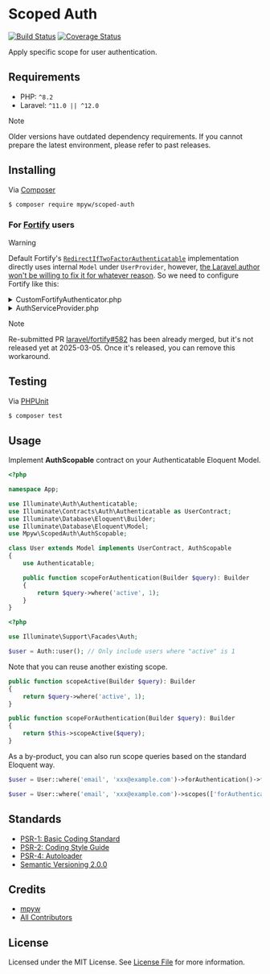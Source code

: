 # Scoped Auth

[![Build Status](https://github.com/mpyw/scoped-auth/actions/workflows/ci.yml/badge.svg?branch=master)](https://github.com/mpyw/scoped-auth/actions)
[![Coverage Status](https://coveralls.io/repos/github/mpyw/scoped-auth/badge.svg?branch=master)](https://coveralls.io/github/mpyw/scoped-auth?branch=master)

Apply specific scope for user authentication.

## Requirements

- PHP: `^8.2`
- Laravel: `^11.0 || ^12.0`

> [!NOTE]
> Older versions have outdated dependency requirements. If you cannot prepare the latest environment, please refer to past releases.

## Installing

Via [Composer](https://getcomposer.org/)

```bash
$ composer require mpyw/scoped-auth
```

### For [Fortify](https://github.com/laravel/fortify) users

> [!WARNING]
> Default Fortify's [`RedirectIfTwoFactorAuthenticatable`](https://github.com/laravel/fortify/blob/7da6504f5f8a5fe6854dedaffc81ac497194ba56/src/Actions/RedirectIfTwoFactorAuthenticatable.php#L89-L91) implementation directly uses internal `Model` under `UserProvider`, however, [the Laravel author won't be willing to fix it for whatever reason](https://github.com/laravel/fortify/pull/393). So we need to configure Fortify like this:

<details>
<summary>CustomFortifyAuthenticator.php</summary>

```php
<?php

namespace App\Auth;

use Illuminate\Http\Request;
use Illuminate\Contracts\Auth\Authenticatable;
use Illuminate\Contracts\Auth\StatefulGuard;
use Illuminate\Contracts\Auth\UserProvider;
use Laravel\Fortify\Fortify;

class CustomFortifyAuthenticator
{
    private const PASSWORD_NAME = 'password';

    private readonly UserProvider $provider;

    public function __construct(StatefulGuard $guard)
    {
        // Assert `StatefulGuard` has `getProvider()` which is not declared in the contract
        assert(method_exists($guard, 'getProvider'));
        $provider = $guard->getProvider();

        assert($provider instanceof UserProvider);
        $this->provider = $provider;
    }

    public function __invoke(Request $request): ?Authenticatable
    {
        $user = $this->provider->retrieveByCredentials([
            Fortify::username() => $request->input(Fortify::username()),
        ]);

        return $user && $this->provider->validateCredentials($user, [
            self::PASSWORD_NAME => $request->input(self::PASSWORD_NAME),
        ]) ? $user : null;
    }
}
```
</details>

<details>
<summary>AuthServiceProvider.php</summary>

```php
<?php

namespace App\Providers;

use App\Auth\CustomFortifyAuthenticator;
use Illuminate\Support\ServiceProvider;
use Laravel\Fortify\Fortify;

class AuthServiceProvider extends ServiceProvider
{
    public function boot(CustomFortifyAuthenticator $authenticator): void
    {
        Fortify::authenticateUsing($authenticator);
    }
}
```
</details>

> [!NOTE]
> Re-submitted PR [laravel/fortify#582](https://github.com/laravel/fortify/pull/582) has been already merged, but it's not released yet at 2025-03-05. Once it's released, you can remove this workaround.

## Testing

Via [PHPUnit](https://phpunit.de/)

```bash
$ composer test
```

## Usage

Implement **AuthScopable** contract on your Authenticatable Eloquent Model.

```php
<?php

namespace App;

use Illuminate\Auth\Authenticatable;
use Illuminate\Contracts\Auth\Authenticatable as UserContract;
use Illuminate\Database\Eloquent\Builder;
use Illuminate\Database\Eloquent\Model;
use Mpyw\ScopedAuth\AuthScopable;

class User extends Model implements UserContract, AuthScopable
{
    use Authenticatable;

    public function scopeForAuthentication(Builder $query): Builder
    {
        return $query->where('active', 1);
    }
}
```

```php
<?php

use Illuminate\Support\Facades\Auth;

$user = Auth::user(); // Only include users where "active" is 1
```

Note that you can reuse another existing scope.

```php
public function scopeActive(Builder $query): Builder
{
    return $query->where('active', 1);
}

public function scopeForAuthentication(Builder $query): Builder
{
    return $this->scopeActive($query);
}
```

As a by-product, you can also run scope queries based on the standard Eloquent way.

```php
$user = User::where('email', 'xxx@example.com')->forAuthentication()->firstOrFail();
```

```php
$user = User::where('email', 'xxx@example.com')->scopes(['forAuthentication'])->firstOrFail();
```

## Standards

- [PSR-1: Basic Coding Standard](https://www.php-fig.org/psr/psr-1/)
- [PSR-2: Coding Style Guide](https://www.php-fig.org/psr/psr-2/)
- [PSR-4: Autoloader](https://www.php-fig.org/psr/psr-4/)
- [Semantic Versioning 2.0.0](https://semver.org/)

## Credits

- [mpyw](https://github.com/mpyw)
- [All Contributors](../../contributors)

## License

Licensed under the MIT License. See [License File](LICENSE.md) for more information.
